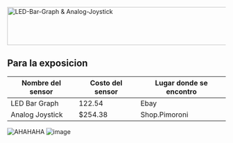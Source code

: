 <a href="https://cooltext.com"><img src="https://images.cooltext.com/5619344.png" width="1050" height="88" alt="LED-Bar-Graph & Analog-Joystick" /></a>

Para la exposicion
----
<table class="tg">
<thead>
  <tr>
    <th class="tg-0pky">Nombre del sensor</th>
    <th class="tg-0pky">Costo del sensor</th>
    <th class="tg-0pky">Lugar donde se encontro</th>
  </tr>
</thead>
<tbody>
  <tr>
    <td class="tg-0pky">LED Bar Graph</td>
    <td class="tg-0pky">122.54</td>
    <td class="tg-0pky">Ebay</td>
  </tr>
  <tr>
    <td class="tg-0pky">Analog Joystick</td>
    <td class="tg-0pky">$254.38</td>
    <td class="tg-0pky">Shop.Pimoroni</td>
  </tr>
</tbody>
</table>

![AHAHAHA](https://user-images.githubusercontent.com/99285798/190015378-798b7335-c80f-464b-a1c7-bc71c640e2d1.png)
![image](https://user-images.githubusercontent.com/99285798/190511156-94d88075-9040-49bf-9926-222eb160a989.png)
